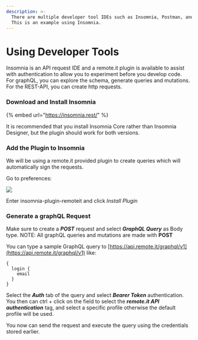 ```yaml
---
description: >-
  There are multiple developer tool IDEs such as Insomnia, Postman, and Altair.
  This is an example using Insomnia.
---
```


# Using Developer Tools

Insomnia is an API request IDE and a remote.it plugin is available to assist with authentication to allow you to experiment before you develop code.  
For graphQL, you can explore the schema, generate queries and mutations.  
For the REST-API, you can create http requests.

### Download and Install Insomnia

{% embed url="https://insomnia.rest/" %}

It is recommended that you install Insomnia Core rather than Insomnia Designer, but the plugin should work for both versions.

### Add the Plugin to Insomnia

We will be using a remote.it provided plugin to create queries which will automatically sign the requests.

Go to preferences:

![](../.gitbook/assets/1e236728-af1d-44ae-bfa2-a9bcaf851267.png)

Enter insomnia-plugin-remoteit and click _Install Plugin_

### Generate a graphQL Request

Make sure to create a _**POST**_ request and select _**GraphQL Query**_ as Body type. NOTE: All graphQL queries and mutations are made with **POST**

You can type a sample GraphQL query to [https://api.remote.it/graphql/v1](https://api.remote.it/graphql/v1) like:

```text
{
  login {
    email
  }
}
```

Select the _**Auth**_ tab of the query and select _**Bearer Token**_ authentication. You then can ctrl + click on the field to select the _**remote.it API authentication**_ tag, and select a specific profile otherwise the default profile will be used. 

You now can send the request and execute the query using the credentials stored earlier.

